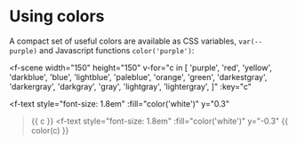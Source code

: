 # Using colors

A compact set of useful colors are available as CSS variables, `var(--purple)` and Javascript functions `color('purple')`:

<f-scene
  width="150" height="150"
  v-for="c in [
    'purple', 
    'red',
    'yellow',
    'darkblue',
    'blue',
    'lightblue',
    'paleblue',
    'orange',
    'green',
    'darkestgray',
    'darkergray',
    'darkgray',
    'gray',
    'lightgray', 
    'lightergray', 
]"
:key="c"
>
  <f-circle
    :fill="color(c)"
    stroke="none"
    r="1.8"
  />
  <f-text
    style="font-size: 1.8em"
    :fill="color('white')"
    y="0.3"
  >{{ c }}</f-text>
  <f-text
    style="font-size: 1.8em"
    :fill="color('white')"
    y="-0.3"
  >{{ color(c) }}</f-text>
</f-scene>
